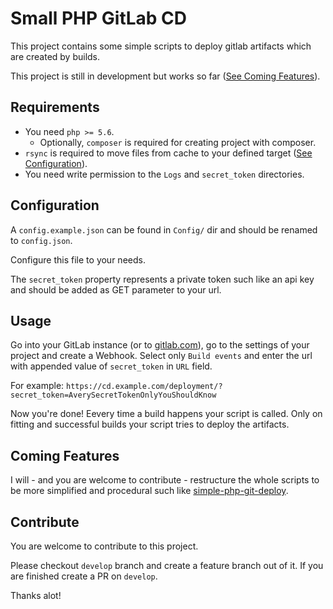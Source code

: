 # Small PHP GitLab CD
This project contains some simple scripts to deploy gitlab artifacts which are created by builds.

This project is still in development but works so far ([See Coming Features](#coming-features)).


## Requirements
* You need `php >= 5.6`.
    * Optionally, `composer` is required for creating project with composer.
* `rsync` is required to move files from cache to your defined target ([See Configuration](#configuration)).
* You need write permission to the `Logs` and `secret_token` directories.

## <a name="configuration"></a>Configuration
A `config.example.json` can be found in `Config/` dir and should be renamed to `config.json`.

Configure this file to your needs.

The `secret_token` property represents a private token such like an api key and should be added as GET parameter to your url.

## Usage
Go into your GitLab instance (or to [gitlab.com](gitlab.com)), go to the settings of your project and create a Webhook.
Select only `Build events` and enter the url with appended value of `secret_token` in `URL` field.

For example: `https://cd.example.com/deployment/?secret_token=AverySecretTokenOnlyYouShouldKnow`

Now you're done! Eevery time a build happens your script is called. Only on fitting and successful builds your script tries to deploy
the artifacts.

## <a name="coming-features"></a>Coming Features
I will - and you are welcome to contribute - restructure the whole scripts to be more simplified and procedural such like [simple-php-git-deploy](https://github.com/markomarkovic/simple-php-git-deploy).

## Contribute
You are welcome to contribute to this project.

Please checkout `develop` branch and create a feature branch out of it. If you are finished create a PR on `develop`.

Thanks alot!